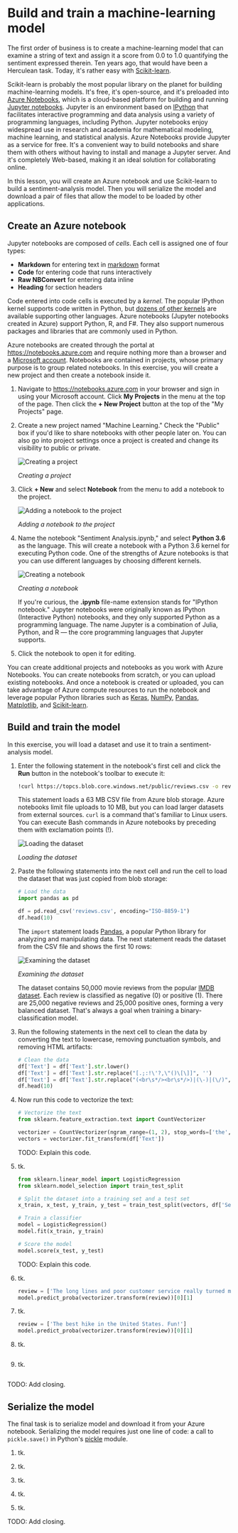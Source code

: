 # Build and train a machine-learning model

The first order of business is to create a machine-learning model that can examine a string of text and assign it a score from 0.0 to 1.0 quantifying the sentiment expressed therein. Ten years ago, that would have been a Herculean task. Today, it's rather easy with [Scikit-learn](https://scikit-learn.org/stable/index.html).

Scikit-learn is probably the most popular library on the planet for building machine-learning models. It's free, it's open-source, and it's preloaded into [Azure Notebooks](https://notebooks.azure.com), which is a cloud-based platform for building and running [Jupyter notebooks](http://jupyter.org/).  Jupyter is an environment based on [IPython](https://ipython.org/) that facilitates interactive programming and data analysis using a variety of programming languages, including Python. Jupyter notebooks enjoy widespread use in research and academia for mathematical modeling, machine learning, and statistical analysis. Azure Notebooks provide Jupyter as a service for free. It's a convenient way to build notebooks and share them with others without having to install and manage a Jupyter server. And it's completely Web-based, making it an ideal solution for collaborating online.

In this lesson, you will create an Azure notebook and use Scikit-learn to build a sentiment-analysis model. Then you will serialize the model and download a pair of files that allow the model to be loaded by other applications.

## Create an Azure notebook

Jupyter notebooks are composed of *cells*. Each cell is assigned one of four types:

- **Markdown** for entering text in [markdown](https://github.com/adam-p/markdown-here/wiki/Markdown-Cheatsheet) format
- **Code** for entering code that runs interactively
- **Raw NBConvert** for entering data inline
- **Heading** for section headers   

Code entered into code cells is executed by a *kernel*. The popular IPython kernel supports code written in Python, but [dozens of other kernels](https://github.com/jupyter/jupyter/wiki/Jupyter-kernels) are available supporting other languages. Azure notebooks (Jupyter notebooks created in Azure) support Python, R, and F#. They also support numerous packages and libraries that are commonly used in Python.

Azure notebooks are created through the portal at https://notebooks.azure.com and require nothing more than a browser and a [Microsoft account](https://account.microsoft.com/account). Notebooks are contained in projects, whose primary purpose is to group related notebooks. In this exercise, you will create a new project and then create a notebook inside it.

1. Navigate to https://notebooks.azure.com in your browser and sign in using your Microsoft account. Click **My Projects** in the menu at the top of the page. Then click the **+ New Project** button at the top of the "My Projects" page.

1. Create a new project named "Machine Learning." Check the "Public" box if you'd like to share notebooks with other people later on. You can also go into project settings once a project is created and change its visibility to public or private. 

	![Creating a project](media/add-project.png)

	_Creating a project_
 

1. Click **+ New** and select **Notebook** from the menu to add a notebook to the project.

	![Adding a notebook to the project](media/add-notebook-1.png)

	_Adding a notebook to the project_

1. Name the notebook "Sentiment Analysis.ipynb," and select **Python 3.6** as the language. This will create a notebook with a Python 3.6 kernel for executing Python code. One of the strengths of Azure notebooks is that you can use different languages by choosing different kernels.

	![Creating a notebook](media/add-notebook-2.png)

	_Creating a notebook_

	If you're curious, the **.ipynb** file-name extension stands for "IPython notebook." Jupyter notebooks were originally known as IPython (Interactive Python) notebooks, and they only supported Python as a programming language. The name Jupyter is a combination of Julia, Python, and R — the core programming languages that Jupyter supports.

1. Click the notebook to open it for editing.

You can create additional projects and notebooks as you work with Azure Notebooks. You can create notebooks from scratch, or you can upload existing notebooks. And once a notebook is created or uploaded, you can take advantage of Azure compute resources to run the notebook and leverage popular Python libraries such as [Keras](https://keras.io/), [NumPy](http://www.numpy.org/), [Pandas](https://pandas.pydata.org/), [Matplotlib](https://matplotlib.org/), and [Scikit-learn](https://scikit-learn.org/stable/index.html).

## Build and train the model

In this exercise, you will load a dataset and use it to train a sentiment-analysis model.

1. Enter the following statement in the notebook's first cell and click the **Run** button in the notebook's toolbar to execute it:

	```bash
	!curl https://topcs.blob.core.windows.net/public/reviews.csv -o reviews.csv
	```

	This statement loads a 63 MB CSV file from Azure blob storage. Azure notebooks limit file uploads to 10 MB, but you can load larger datasets from external sources. `curl` is a command that's familiar to Linux users. You can execute Bash commands in Azure notebooks by preceding them with exclamation points (!).

	![Loading the dataset](media/first-run.png)

	_Loading the dataset_

1. Paste the following statements into the next cell and run the cell to load the dataset that was just copied from blob storage:

	```python
	# Load the data
	import pandas as pd
	
	df = pd.read_csv('reviews.csv', encoding="ISO-8859-1")
	df.head(10)
	```

	The `import` statement loads [Pandas](https://pandas.pydata.org/), a popular Python library for analyzing and manipulating data. The next statement reads the dataset from the CSV file and shows the first 10 rows:

	![Examining the dataset](media/dataset.png)

	_Examining the dataset_

	The dataset contains 50,000 movie reviews from the popular [IMDB dataset](https://www.kaggle.com/iarunava/imdb-movie-reviews-dataset). Each review is classified as negative (0) or positive (1). There are 25,000 negative reviews and 25,000 positive ones, forming a very balanced dataset. That's always a goal when training a binary-classification model.

1. Run the following statements in the next cell to clean the data by converting the text to lowercase, removing punctuation symbols, and removing HTML artifacts:

	```python
	# Clean the data
	df['Text'] = df['Text'].str.lower()
	df['Text'] = df['Text'].str.replace("[.;:!\'?,\"()\[\]]", '')
	df['Text'] = df['Text'].str.replace("(<br\s*/><br\s*/>)|(\-)|(\/)", ' ')
	df.head(10)
	```

1. Now run this code to vectorize the text:

	```python
	# Vectorize the text
	from sklearn.feature_extraction.text import CountVectorizer
	
	vectorizer = CountVectorizer(ngram_range=(1, 2), stop_words=['the', 'and', 'am', 'are'], min_df=10)
	vectors = vectorizer.fit_transform(df['Text'])
	```

	TODO: Explain this code.

1. tk.

	```python
	from sklearn.linear_model import LogisticRegression
	from sklearn.model_selection import train_test_split
	
	# Split the dataset into a training set and a test set
	x_train, x_test, y_train, y_test = train_test_split(vectors, df['Sentiment'], test_size=0.2, random_state=0)

	# Train a classifier
	model = LogisticRegression()
	model.fit(x_train, y_train)

	# Score the model
	model.score(x_test, y_test)
	```

	TODO: Explain this code.

1. tk.

	```python
	review = ['The long lines and poor customer service really turned me off']
	model.predict_proba(vectorizer.transform(review))[0][1]
	```

1. tk.

	```python
	review = ['The best hike in the United States. Fun!']
	model.predict_proba(vectorizer.transform(review))[0][1]
	```

1. tk.

	```python

	```

1. tk.

	```python

	```

TODO: Add closing.

## Serialize the model

The final task is to serialize model and download it from your Azure notebook. Serializing the model requires just one line of code: a call to `pickle.save()` in Python's [pickle](https://docs.python.org/3/library/pickle.html) module.

1. tk.

1. tk.

1. tk.

1. tk.

1. tk.

TODO: Add closing.